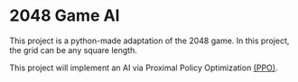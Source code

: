 # 2048 Game AI
This project is a python-made adaptation of the 2048 game.
In this project, the grid can be any square length.

This project will implement an AI via Proximal Policy Optimization [(PPO)](https://openai.com/blog/openai-baselines-ppo/).